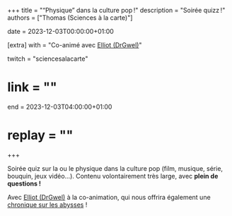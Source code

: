 +++
title = "“Physique” dans la culture pop !"
description = "Soirée quizz !"
authors = ["Thomas (Sciences à la carte)"]

date = 2023-12-03T00:00:00+01:00

[extra]
with = "Co-animé avec [Elliot (DrGwel)](https://twitch.tv/drgwel)"

twitch = "sciencesalacarte"
# link = ""

end = 2023-12-03T04:00:00+01:00

# replay = ""
+++

Soirée quiz sur la ou le physique dans la culture pop (film, musique, série, bouquin, jeux vidéo…). Contenu
volontairement très large, avec **plein de questions !**

Avec [Elliot (DrGwel)](https://twitch.tv/drgwel) à la co-animation, qui nous offrira également une
[chronique sur les abysses](#03-00h-drgwel-adaptations-dans-les-abysses) !
